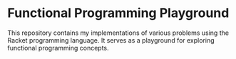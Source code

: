 # Functional Programming Playground

This repository contains my implementations of various problems using the Racket programming language. It serves as a playground for exploring functional programming concepts.
